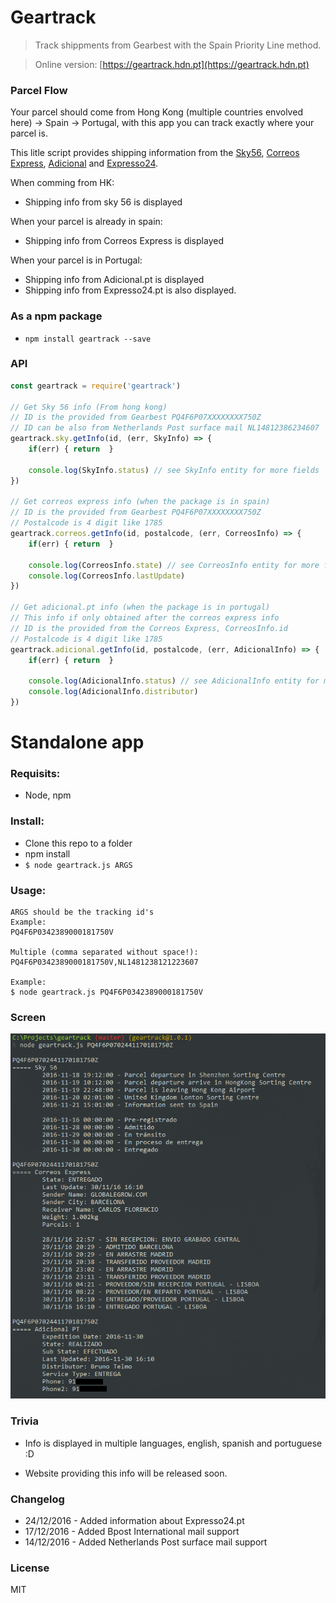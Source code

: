 # Geartrack

>Track shippments from Gearbest with the Spain Priority Line method.

>Online version: [https://geartrack.hdn.pt](https://geartrack.hdn.pt)

### Parcel Flow
Your parcel should come from Hong Kong (multiple countries envolved here) -> Spain -> Portugal, with this app you can track exactly where your parcel is.

This litle script provides shipping information from the [Sky56](http://www.sky56.cn/english/track/index), [Correos Express](https://www.correosexpress.com/web/correosexpress/home), [Adicional](http://www.adicional.pt/) and [Expresso24](http://www.expresso24.pt/index.php?action=pesquisaguias3).

When comming from HK:
- Shipping info from sky 56 is displayed

When your parcel is already in spain:
- Shipping info from Correos Express is displayed

When your parcel is in Portugal:
- Shipping info from Adicional.pt is displayed
- Shipping info from Expresso24.pt is also displayed.

### As a npm package
- `npm install geartrack --save`

### API
```javascript
const geartrack = require('geartrack')

// Get Sky 56 info (From hong kong)
// ID is the provided from Gearbest PQ4F6P07XXXXXXXX750Z
// ID can be also from Netherlands Post surface mail NL14812386234607
geartrack.sky.getInfo(id, (err, SkyInfo) => {
	if(err) { return  }
    
    console.log(SkyInfo.status) // see SkyInfo entity for more fields
})

// Get correos express info (when the package is in spain)
// ID is the provided from Gearbest PQ4F6P07XXXXXXXX750Z
// Postalcode is 4 digit like 1785
geartrack.correos.getInfo(id, postalcode, (err, CorreosInfo) => {
	if(err) { return  }
    
    console.log(CorreosInfo.state) // see CorreosInfo entity for more fields
    console.log(CorreosInfo.lastUpdate) 
})

// Get adicional.pt info (when the package is in portugal)
// This info if only obtained after the correos express info
// ID is the provided from the Correos Express, CorreosInfo.id
// Postalcode is 4 digit like 1785
geartrack.adicional.getInfo(id, postalcode, (err, AdicionalInfo) => {
	if(err) { return  }
    
    console.log(AdicionalInfo.status) // see AdicionalInfo entity for more fields
    console.log(AdicionalInfo.distributor) 
})


```


# Standalone app

### Requisits:
- Node, npm

### Install:
- Clone this repo to a folder
- npm install
- `$ node geartrack.js ARGS`

### Usage:
```
ARGS should be the tracking id's
Example:
PQ4F6P0342389000181750V

Multiple (comma separated without space!):
PQ4F6P0342389000181750V,NL1481238121223607

Example:
$ node geartrack.js PQ4F6P0342389000181750V
```

### Screen
![GearTrack](screen.png?raw=true "Screenshot Geartrack")

### Trivia
- Info is displayed in multiple languages, english, spanish and portuguese :D

- Website providing this info will be released soon.

### Changelog
- 24/12/2016 - Added information about Expresso24.pt
- 17/12/2016 - Added Bpost International mail support
- 14/12/2016 - Added Netherlands Post surface mail support

### License
MIT
